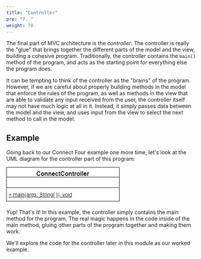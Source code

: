 ```yaml
---
title: "Controller"
pre: "7. "
weight: 70
---
```


The final part of MVC architecture is the _controller_. The controller is really the "glue" that brings together the different parts of the model and the view, building a cohesive program. Traditionally, the controller contains the `main()` method of the program, and acts as the starting point for everything else the program does.

It can be tempting to think of the controller as the "brains" of the program. However, if we are careful about properly building methods in the model that enforce the rules of the program, as well as methods in the view that are able to validate any input received from the user, the controller itself may not have much logic at all in it. Instead, it simply passes data between the model and the view, and uses input from the view to select the next method to call in the model.

## Example

Going back to our Connect Four example one more time, let's look at the UML diagram for the controller part of this program:

![Connect Four Controller UML Diagram](/images/14-mvc/13.6.controluml.png)

Yup! That's it! In this example, the controller simply contains the main method for the program. The real magic happens in the code inside of the main method, gluing other parts of the program together and making them work. 

We'll explore the code for the controller later in this module as our worked example.
